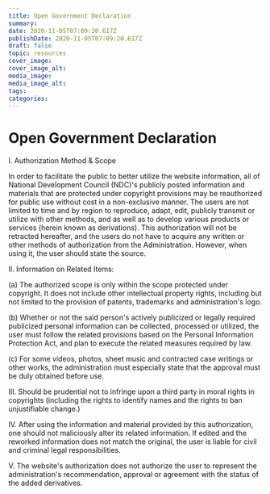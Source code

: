 ```yaml
---
title: Open Government Declaration
summary:
date: 2020-11-05T07:09:20.617Z
publishDate: 2020-11-05T07:09:20.617Z
draft: false
topic: resources
cover_image:
cover_image_alt:
media_image:
media_image_alt:
tags:
categories:
---
```

# Open Government Declaration

I. Authorization Method & Scope

In order to facilitate the public to better utilize the website information, all of National Development Council (NDC)'s publicly posted information and materials that are protected under copyright provisions may be reauthorized for public use without cost in a non-exclusive manner. The users are not limited to time and by region to reproduce, adapt, edit, publicly transmit or utilize with other methods, and as well as to develop various products or services (herein known as derivations). This authorization will not be retracted hereafter, and the users do not have to acquire any written or other methods of authorization from the Administration. However, when using it, the user should state the source.

II. Information on Related Items:

(a) The authorized scope is only within the scope protected under copyright. It does not include other intellectual property rights, including but not limited to the provision of patents, trademarks and administration's logo.

(b) Whether or not the said person's actively publicized or legally required publicized personal information can be collected, processed or utilized, the user must follow the related provisions based on the Personal Information Protection Act, and plan to execute the related measures required by law.

(c) For some videos, photos, sheet music and contracted case writings or other works, the administration must especially state that the approval must be duly obtained before use.

 III. Should be prudential not to infringe upon a third party in moral rights in copyrights (including the rights to identify names and the rights to ban unjustifiable change.)

IV. After using the information and material provided by this authorization, one should not maliciously alter its related information. If edited and the reworked information does not match the original, the user is liable for civil and criminal legal responsibilities.

V. The website's authorization does not authorize the user to represent the administration's recommendation, approval or agreement with the status of the added derivatives.

